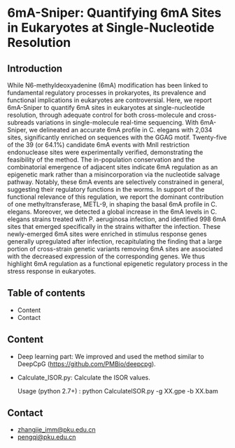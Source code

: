 # **6mA-Sniper: Quantifying 6mA Sites in Eukaryotes at Single-Nucleotide Resolution**

## Introduction

While N6-methyldeoxyadenine (6mA) modification has been linked to fundamental regulatory processes in prokaryotes, its prevalence and functional implications in eukaryotes are controversial. Here, we report 6mA-Sniper to quantify 6mA sites in eukaryotes at single-nucleotide resolution,  through adequate control for both cross-molecule and cross-subreads variations in single-molecule real-time sequencing. With 6mA-Sniper, we delineated an accurate 6mA profile in C. elegans with 2,034 sites, significantly enriched on sequences with the GGAG motif. Twenty-five of the 39 (or 64.1%) candidate 6mA events with MnlI restriction endonuclease sites were experimentally verified, demonstrating the feasibility of the method. The in-population conservation and the combinatorial emergence of adjacent sites indicate 6mA regulation as an epigenetic mark rather than a misincorporation via the nucleotide salvage pathway. Notably, these 6mA events are selectively constrained in general, suggesting their regulatory functions in the worms. In support of the functional relevance of this regulation, we report the dominant contribution of one methyltransferase, METL-9, in shaping the basal 6mA profile in C. elegans. Moreover, we detected a global increase in the 6mA levels in C. elegans strains  treated with P. aeruginosa infection, and identified 998 6mA sites that emerged specifically in the strains withafter the infection. These newly-emerged 6mA sites were enriched in stimulus response genes generally upregulated after infection, recapitulating the finding that a large portion of cross-strain genetic variants removing 6mA sites are associated with the decreased expression of the corresponding genes. We thus highlight 6mA regulation as a functional epigenetic regulatory process in the stress response in eukaryotes.

## Table of contents

- Content
- Contact

## Content

- Deep learning part: We improved and used the method similar to DeepCpG (https://github.com/PMBio/deepcpg).

- Calculate_ISOR.py: Calculate the ISOR values.

  Usage (python 2.7+) : python CalculateISOR.py -g XX.gpe -b XX.bam 

## Contact

- zhangjie_imm@pku.edu.cn
- pengqi@pku.edu.cn
